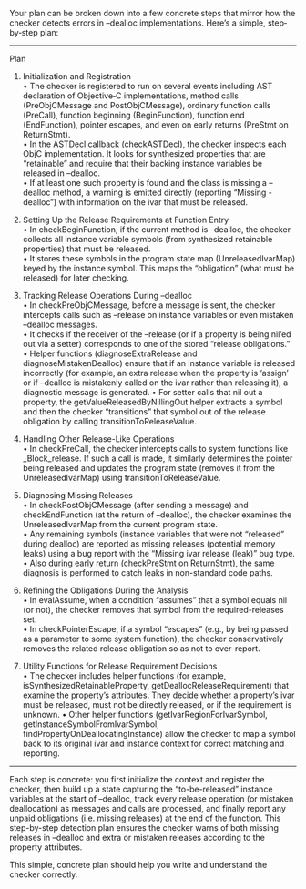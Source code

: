 Your plan can be broken down into a few concrete steps that mirror how the checker detects errors in –dealloc implementations. Here’s a simple, step‐by‐step plan:

-------------------------------------------------
Plan

1. Initialization and Registration  
   • The checker is registered to run on several events including AST declaration of Objective‑C implementations, method calls (PreObjCMessage and PostObjCMessage), ordinary function calls (PreCall), function beginning (BeginFunction), function end (EndFunction), pointer escapes, and even on early returns (PreStmt on ReturnStmt).  
   • In the ASTDecl callback (checkASTDecl), the checker inspects each ObjC implementation. It looks for synthesized properties that are “retainable” and require that their backing instance variables be released in –dealloc.  
   • If at least one such property is found and the class is missing a –dealloc method, a warning is emitted directly (reporting “Missing -dealloc”) with information on the ivar that must be released.

2. Setting Up the Release Requirements at Function Entry  
   • In checkBeginFunction, if the current method is –dealloc, the checker collects all instance variable symbols (from synthesized retainable properties) that must be released.  
   • It stores these symbols in the program state map (UnreleasedIvarMap) keyed by the instance symbol. This maps the “obligation” (what must be released) for later checking.

3. Tracking Release Operations During –dealloc  
   • In checkPreObjCMessage, before a message is sent, the checker intercepts calls such as –release on instance variables or even mistaken –dealloc messages.  
   • It checks if the receiver of the –release (or if a property is being nil’ed out via a setter) corresponds to one of the stored “release obligations.”  
   • Helper functions (diagnoseExtraRelease and diagnoseMistakenDealloc) ensure that if an instance variable is released incorrectly (for example, an extra release when the property is ‘assign’ or if –dealloc is mistakenly called on the ivar rather than releasing it), a diagnostic message is generated.
   • For setter calls that nil out a property, the getValueReleasedByNillingOut helper extracts a symbol and then the checker “transitions” that symbol out of the release obligation by calling transitionToReleaseValue.

4. Handling Other Release-Like Operations  
   • In checkPreCall, the checker intercepts calls to system functions like _Block_release. If such a call is made, it similarly determines the pointer being released and updates the program state (removes it from the UnreleasedIvarMap) using transitionToReleaseValue.

5. Diagnosing Missing Releases  
   • In checkPostObjCMessage (after sending a message) and checkEndFunction (at the return of –dealloc), the checker examines the UnreleasedIvarMap from the current program state.  
   • Any remaining symbols (instance variables that were not “released” during dealloc) are reported as missing releases (potential memory leaks) using a bug report with the “Missing ivar release (leak)” bug type.
   • Also during early return (checkPreStmt on ReturnStmt), the same diagnosis is performed to catch leaks in non-standard code paths.

6. Refining the Obligations During the Analysis  
   • In evalAssume, when a condition “assumes” that a symbol equals nil (or not), the checker removes that symbol from the required-releases set.  
   • In checkPointerEscape, if a symbol “escapes” (e.g., by being passed as a parameter to some system function), the checker conservatively removes the related release obligation so as not to over-report.

7. Utility Functions for Release Requirement Decisions  
   • The checker includes helper functions (for example, isSynthesizedRetainableProperty, getDeallocReleaseRequirement) that examine the property’s attributes. They decide whether a property’s ivar must be released, must not be directly released, or if the requirement is unknown.
   • Other helper functions (getIvarRegionForIvarSymbol, getInstanceSymbolFromIvarSymbol, findPropertyOnDeallocatingInstance) allow the checker to map a symbol back to its original ivar and instance context for correct matching and reporting.

-------------------------------------------------
Each step is concrete: you first initialize the context and register the checker, then build up a state capturing the “to-be-released” instance variables at the start of –dealloc, track every release operation (or mistaken deallocation) as messages and calls are processed, and finally report any unpaid obligations (i.e. missing releases) at the end of the function. This step-by-step detection plan ensures the checker warns of both missing releases in –dealloc and extra or mistaken releases according to the property attributes.

This simple, concrete plan should help you write and understand the checker correctly.